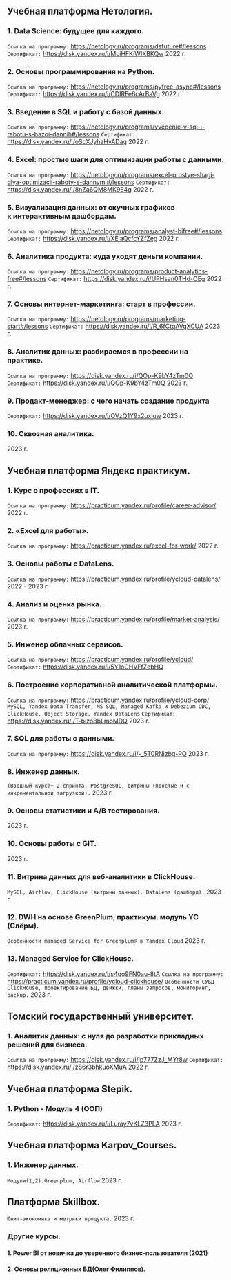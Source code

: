 ## Учебная платформа Нетология.

### 1. Data Science: будущее для каждого.
`Ссылка на программу:` https://netology.ru/programs/dsfuture#/lessons
`Сертификат:` https://disk.yandex.ru/i/MciHFKiWIXBKQw
2022 г.

### 2. Основы программирования на Python.
`Ссылка на программу:` https://netology.ru/programs/pyfree-async#/lessons
`Сертификат:` https://disk.yandex.ru/i/CDIRFe6cArBaVg
2022 г.

### 3. Введение в SQL и работу с базой данных.
`Ссылка на программу:` https://netology.ru/programs/vvedenie-v-sql-i-rabotu-s-bazoi-dannih#/lessons
`Сертификат:` https://disk.yandex.ru/i/oScXJyhaHvADag
2022 г.

### 4. Excel: простые шаги для оптимизации работы с данными.
`Ссылка на программу:` https://netology.ru/programs/excel-prostye-shagi-dlya-optimizacii-raboty-s-dannymi#/lessons
`Сертификат:` https://disk.yandex.ru/i/8nZa6QM8MK9E4g
2022 г.

### 5. Визуализация данных: от скучных графиков к интерактивным дашбордам.
`Ссылка на программу:` https://netology.ru/programs/analyst-bifree#/lessons
`Сертификат:` https://disk.yandex.ru/i/XEiaQcfcYZfZeg
2022 г.

### 6. Аналитика продукта: куда уходят деньги компании.
`Ссылка на программу:` https://netology.ru/programs/product-analytics-free#/lessons
`Сертификат:` https://disk.yandex.ru/i/UPHsan0THd-OEg
2022 г.

### 7. Основы интернет-маркетинга: старт в профессии.
`Ссылка на программу:`
https://netology.ru/programs/marketing-start#/lessons
`Сертификат:` https://disk.yandex.ru/i/R_6fCtqAVgXCUA
2023 г.

### 8. Аналитик данных: разбираемся в профессии на практике.
`Ссылка на программу:` https://disk.yandex.ru/i/QOp-K9bY4zTm0Q
`Сертификат:` https://disk.yandex.ru/i/QOp-K9bY4zTm0Q
2023 г.

### 9. Продакт-менеджер: с чего начать создание продукта
`Сертификат:`  https://disk.yandex.ru/i/OVzQ1Y9x2uxiuw
2023 г.

### 10. Сквозная аналитика. 
2023 г.

## Учебная платформа Яндекс практикум.

### 1. Курс о профессиях в IT.
`Ссылка на программу:` https://practicum.yandex.ru/profile/career-advisor/
2022 г.

### 2. «Excel для работы».
`Ссылка на программу:` https://practicum.yandex.ru/excel-for-work/
2022 г.

### 3. Основы работы с DataLens.
`Ссылка на программу:` https://practicum.yandex.ru/profile/ycloud-datalens/
2022 - 2023 г.

### 4. Анализ и оценка рынка.
`Ссылка на программу:` https://practicum.yandex.ru/profile/market-analysis/
2023 г.

### 5. Инженер облачных сервисов.
`Ссылка на программу:` https://practicum.yandex.ru/profile/ycloud/
`Сертификат:` https://disk.yandex.ru/i/5Y1oCHVFfZebHQ

### 6. Построение корпоративной аналитической платформы.
`Ссылка на программу:` https://practicum.yandex.ru/profile/ycloud-corp/
`MySQL, Yandex Data Transfer, MS SQL, Managed Kafka и Debezium CDC, ClickHouse, Object Storage, Yandex DataLens`
`Сертификат:` https://disk.yandex.ru/i/T-bizo8bLmoMDQ
2023 г.

### 7. SQL для работы с данными.
`Ссылка на программу:` https://disk.yandex.ru/i/-_5T0RNizbg-PQ
2023 г.

### 8. Инженер данных.
`(Вводный курс)+ 2 спринта. PostgreSQL, витрины (простые и с инкрементальной загрузкой).`
2023 г.

### 9. Основы статистики и A/B тестирования.
2023 г.

### 10. Основы работы с GIT.
2023 г.

### 11. Витрина данных для веб-аналитики в ClickHouse.
`MySQL, Airflow, ClickHouse (витрины данных), DataLens (дашборд).`
2023 г.

### 12. DWH на основе GreenPlum, практикум. модуль YC (Слёрм).
`Особенности managed Service for Greenplum® в Yandex Cloud`
2023 г.

### 13. Managed Service for ClickHouse.
`Сертификат:` https://disk.yandex.ru/i/s4qo9FN0au-8tA
`Ссылка на программу:` https://practicum.yandex.ru/profile/ycloud-clickhouse/
`Особенности СУБД ClickHouse, проектирование БД, движки, планы запросов, мониторинг, backup.` 
2023 г.

## Томский государственный университет.

### 1. Аналитик данных: с нуля до разработки прикладных решений для бизнеса.
`Ссылка на программу:` https://disk.yandex.ru/i/lp777ZzJ_MYr8w
`Сертификат:` https://disk.yandex.ru/i/z86r3bhkuoXMuA
2022 г.

## Учебная платформа Stepik.

### 1. Python - Модуль 4 (ООП)
`Сертификат:` https://disk.yandex.ru/i/Luray7vKLZ3PLA
2023 г.

## Учебная платформа Karpov_Courses.

### 1. Инженер данных. 
`Модули(1,2).Greenplum, Airflow`
2023 г.

## Платформа Skillbox.
`Юнит-экономика и метрики продукта.`
2023 г.

### Другие курсы.

#### 1. Power BI от новичка до уверенного бизнес-пользователя (2021)
#### 2. Основы реляционных БД(Олег Филиппов).







